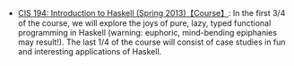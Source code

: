 - [CIS 194: Introduction to Haskell (Spring 2013)【Course】](https://www.seas.upenn.edu/~cis194/spring13/): In the first 3/4 of the course, we will explore the joys of pure, lazy, typed functional programming in Haskell (warning: euphoric, mind-bending epiphanies may result!). The last 1/4 of the course will consist of case studies in fun and interesting applications of Haskell.